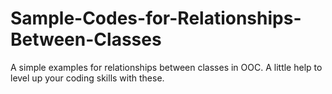 # Sample-Codes-for-Relationships-Between-Classes
A simple examples for relationships between classes in OOC. A little help to level up your coding skills with these.
